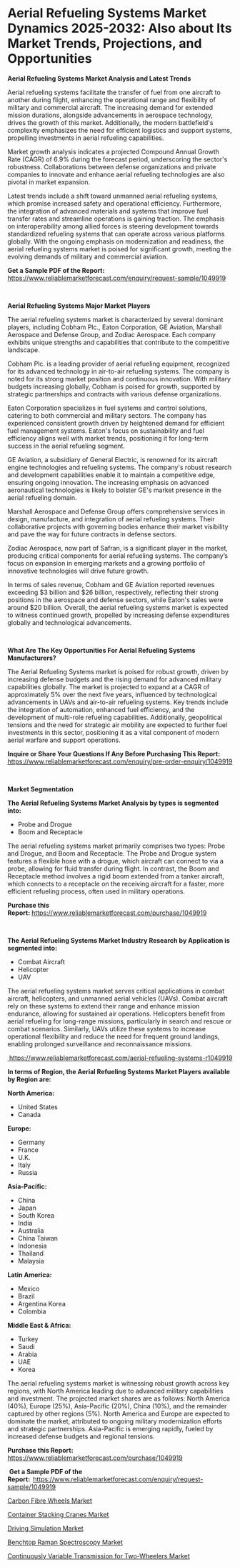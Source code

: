 <p><h1>Aerial Refueling Systems Market Dynamics 2025-2032: Also about Its Market Trends, Projections, and Opportunities</h1></p><p><strong>Aerial Refueling Systems Market Analysis and Latest Trends</strong></p>
<p><p>Aerial refueling systems facilitate the transfer of fuel from one aircraft to another during flight, enhancing the operational range and flexibility of military and commercial aircraft. The increasing demand for extended mission durations, alongside advancements in aerospace technology, drives the growth of this market. Additionally, the modern battlefield's complexity emphasizes the need for efficient logistics and support systems, propelling investments in aerial refueling capabilities.</p><p>Market growth analysis indicates a projected Compound Annual Growth Rate (CAGR) of 6.9% during the forecast period, underscoring the sector's robustness. Collaborations between defense organizations and private companies to innovate and enhance aerial refueling technologies are also pivotal in market expansion. </p><p>Latest trends include a shift toward unmanned aerial refueling systems, which promise increased safety and operational efficiency. Furthermore, the integration of advanced materials and systems that improve fuel transfer rates and streamline operations is gaining traction. The emphasis on interoperability among allied forces is steering development towards standardized refueling systems that can operate across various platforms globally. With the ongoing emphasis on modernization and readiness, the aerial refueling systems market is poised for significant growth, meeting the evolving demands of military and commercial aviation.</p></p>
<p><strong>Get a Sample PDF of the Report:&nbsp;</strong> <a href="https://www.reliablemarketforecast.com/enquiry/request-sample/1049919?utm_campaign=2447&utm_medium=2&utm_source=Github&utm_content=ia&utm_term=30032025&utm_id=aerial-refueling-systems">https://www.reliablemarketforecast.com/enquiry/request-sample/1049919</a></p>
<p>&nbsp;</p>
<p><strong>Aerial Refueling Systems Major Market Players</strong></p>
<p><p>The aerial refueling systems market is characterized by several dominant players, including Cobham Plc., Eaton Corporation, GE Aviation, Marshall Aerospace and Defense Group, and Zodiac Aerospace. Each company exhibits unique strengths and capabilities that contribute to the competitive landscape.</p><p>Cobham Plc. is a leading provider of aerial refueling equipment, recognized for its advanced technology in air-to-air refueling systems. The company is noted for its strong market position and continuous innovation. With military budgets increasing globally, Cobham is poised for growth, supported by strategic partnerships and contracts with various defense organizations.</p><p>Eaton Corporation specializes in fuel systems and control solutions, catering to both commercial and military sectors. The company has experienced consistent growth driven by heightened demand for efficient fuel management systems. Eaton's focus on sustainability and fuel efficiency aligns well with market trends, positioning it for long-term success in the aerial refueling segment.</p><p>GE Aviation, a subsidiary of General Electric, is renowned for its aircraft engine technologies and refueling systems. The company's robust research and development capabilities enable it to maintain a competitive edge, ensuring ongoing innovation. The increasing emphasis on advanced aeronautical technologies is likely to bolster GE's market presence in the aerial refueling domain.</p><p>Marshall Aerospace and Defense Group offers comprehensive services in design, manufacture, and integration of aerial refueling systems. Their collaborative projects with governing bodies enhance their market visibility and pave the way for future contracts in defense sectors.</p><p>Zodiac Aerospace, now part of Safran, is a significant player in the market, producing critical components for aerial refueling systems. The company’s focus on expansion in emerging markets and a growing portfolio of innovative technologies will drive future growth.</p><p>In terms of sales revenue, Cobham and GE Aviation reported revenues exceeding $3 billion and $26 billion, respectively, reflecting their strong positions in the aerospace and defense sectors, while Eaton's sales were around $20 billion. Overall, the aerial refueling systems market is expected to witness continued growth, propelled by increasing defense expenditures globally and technological advancements.</p></p>
<p>&nbsp;</p>
<p><strong>What Are The Key Opportunities For Aerial Refueling Systems Manufacturers?</strong></p>
<p><p>The Aerial Refueling Systems market is poised for robust growth, driven by increasing defense budgets and the rising demand for advanced military capabilities globally. The market is projected to expand at a CAGR of approximately 5% over the next five years, influenced by technological advancements in UAVs and air-to-air refueling systems. Key trends include the integration of automation, enhanced fuel efficiency, and the development of multi-role refueling capabilities. Additionally, geopolitical tensions and the need for strategic air mobility are expected to further fuel investments in this sector, positioning it as a vital component of modern aerial warfare and support operations.</p></p>
<p><strong>Inquire or Share Your Questions If Any Before Purchasing This Report:</strong> <a href="https://www.reliablemarketforecast.com/enquiry/pre-order-enquiry/1049919?utm_campaign=2447&utm_medium=2&utm_source=Github&utm_content=ia&utm_term=30032025&utm_id=aerial-refueling-systems">https://www.reliablemarketforecast.com/enquiry/pre-order-enquiry/1049919</a></p>
<p>&nbsp;</p>
<p><strong>Market Segmentation</strong></p>
<p><strong>The Aerial Refueling Systems Market Analysis by types is segmented into:</strong></p>
<p><ul><li>Probe and Drogue</li><li>Boom and Receptacle</li></ul></p>
<p><p>The aerial refueling systems market primarily comprises two types: Probe and Drogue, and Boom and Receptacle. The Probe and Drogue system features a flexible hose with a drogue, which aircraft can connect to via a probe, allowing for fluid transfer during flight. In contrast, the Boom and Receptacle method involves a rigid boom extended from a tanker aircraft, which connects to a receptacle on the receiving aircraft for a faster, more efficient refueling process, often used in military operations.</p></p>
<p><strong>Purchase this Report:&nbsp;</strong><a href="https://www.reliablemarketforecast.com/purchase/1049919?utm_campaign=2447&utm_medium=2&utm_source=Github&utm_content=ia&utm_term=30032025&utm_id=aerial-refueling-systems">https://www.reliablemarketforecast.com/purchase/1049919</a></p>
<p>&nbsp;</p>
<p><strong>The Aerial Refueling Systems Market Industry Research by Application is segmented into:</strong></p>
<p><ul><li>Combat Aircraft</li><li>Helicopter</li><li>UAV</li></ul></p>
<p><p>The aerial refueling systems market serves critical applications in combat aircraft, helicopters, and unmanned aerial vehicles (UAVs). Combat aircraft rely on these systems to extend their range and enhance mission endurance, allowing for sustained air operations. Helicopters benefit from aerial refueling for long-range missions, particularly in search and rescue or combat scenarios. Similarly, UAVs utilize these systems to increase operational flexibility and reduce the need for frequent ground landings, enabling prolonged surveillance and reconnaissance missions.</p></p>
<p><a href="https://www.reliablemarketforecast.com/aerial-refueling-systems-r1049919?utm_campaign=2447&utm_medium=2&utm_source=Github&utm_content=ia&utm_term=30032025&utm_id=aerial-refueling-systems">&nbsp;https://www.reliablemarketforecast.com/aerial-refueling-systems-r1049919</a></p>
<p><strong>In terms of Region, the Aerial Refueling Systems Market Players available by Region are:</strong></p>
<p>
    <p> <strong> North America: </strong>
        <ul>
            <li>United States</li>
            <li>Canada</li>
        </ul>
        </p> 
    <p> <strong> Europe: </strong>
        <ul>
            <li>Germany</li>
            <li>France</li>
            <li>U.K.</li>
            <li>Italy</li>
            <li>Russia</li>
        </ul>
        </p> 
    <p> <strong> Asia-Pacific: </strong>
        <ul>
            <li>China</li>
            <li>Japan</li>
            <li>South Korea</li>
            <li>India</li>
            <li>Australia</li>
            <li>China Taiwan</li>
            <li>Indonesia</li>
            <li>Thailand</li>
            <li>Malaysia</li>
        </ul>
        </p> 
    <p> <strong> Latin America: </strong>
        <ul>
            <li>Mexico</li>
            <li>Brazil</li>
            <li>Argentina Korea</li>
            <li>Colombia</li>
        </ul>
        </p> 
    <p> <strong> Middle East & Africa: </strong>
        <ul>
            <li>Turkey</li>
            <li>Saudi</li>
            <li>Arabia</li>
            <li>UAE</li>
            <li>Korea</li>
        </ul>
    </p>
    </p>
<p><p>The aerial refueling systems market is witnessing robust growth across key regions, with North America leading due to advanced military capabilities and investment. The projected market shares are as follows: North America (40%), Europe (25%), Asia-Pacific (20%), China (10%), and the remainder captured by other regions (5%). North America and Europe are expected to dominate the market, attributed to ongoing military modernization efforts and strategic partnerships. Asia-Pacific is emerging rapidly, fueled by increased defense budgets and regional tensions.</p></p>
<p><strong>Purchase this Report: </strong><a href="https://www.reliablemarketforecast.com/purchase/1049919?utm_campaign=2447&utm_medium=2&utm_source=Github&utm_content=ia&utm_term=30032025&utm_id=aerial-refueling-systems">https://www.reliablemarketforecast.com/purchase/1049919</a></p>
<p>&nbsp;<strong>Get a Sample PDF of the Report:&nbsp;&nbsp;</strong><a href="https://www.reliablemarketforecast.com/enquiry/request-sample/1049919?utm_campaign=2447&utm_medium=2&utm_source=Github&utm_content=ia&utm_term=30032025&utm_id=aerial-refueling-systems">https://www.reliablemarketforecast.com/enquiry/request-sample/1049919</a></p>
<p><strong></strong></p>
<p><p><a href="https://github.com/piskofraisel/Market-Research-Report-List-1/blob/main/carbon-fibre-wheels-market.md?utm_campaign=2447&utm_medium=2&utm_source=Github&utm_content=ia&utm_term=30032025&utm_id=aerial-refueling-systems">Carbon Fibre Wheels Market</a></p><p><a href="https://www.linkedin.com/pulse/container-stacking-cranes-market-analysis-report-2025-2032-5wl4f?utm_campaign=2447&utm_medium=2&utm_source=Github&utm_content=ia&utm_term=30032025&utm_id=aerial-refueling-systems">Container Stacking Cranes Market</a></p><p><a href="https://github.com/fettycahow90/Market-Research-Report-List-1/blob/main/driving-simulation-market.md?utm_campaign=2447&utm_medium=2&utm_source=Github&utm_content=ia&utm_term=30032025&utm_id=aerial-refueling-systems">Driving Simulation Market</a></p><p><a href="https://www.linkedin.com/pulse/financial-overview-market-analysis-benchtop-raman-spectroscopy-shareholding-nsxse?utm_campaign=2447&utm_medium=2&utm_source=Github&utm_content=ia&utm_term=30032025&utm_id=aerial-refueling-systems">Benchtop Raman Spectroscopy Market</a></p><p><a href="https://www.linkedin.com/pulse/immense-growth-continuously-variable-transmission-two-wheelers-qgaef?utm_campaign=2447&utm_medium=2&utm_source=Github&utm_content=ia&utm_term=30032025&utm_id=aerial-refueling-systems">Continuously Variable Transmission for Two-Wheelers Market</a></p></p>